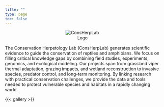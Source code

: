 ```yaml
---
title: ""
type: page
toc: false
---
```


<p style="text-align:center;margin:0 0 1rem 0;">
  <img src="/images/consherplab_logo-01.jpg" alt="ConsHerpLab Logo" style="max-width:110px;height:auto;">
</p>

<p>
The Conservation Herpetology Lab (ConsHerpLab) generates scientific evidence to guide the conservation of reptiles and amphibians. We focus on filling critical knowledge gaps by combining field studies, experiments, genomics, and ecological modeling. Our projects span from grassland viper thermal adaptation, grazing impacts, and wetland reconstruction to invasive species, predator control, and long-term monitoring. By linking research with practical conservation challenges, we provide the data and tools needed to protect vulnerable species and habitats in a rapidly changing world.
</p>

{{< gallery >}}

